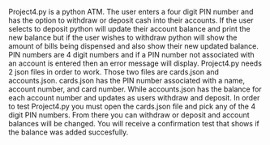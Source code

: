 Project4.py is a python ATM. The user enters a four digit PIN number and has the option to withdraw or deposit cash into their accounts. If the user selects to deposit python will update their account balance and print the new balance but if the user wishes to withdraw python will show the amount of bills being dispensed and also show their new updated balance. PIN numbers are 4 digit numbers and if a PIN number not associated with an account is entered then an error message will display. Project4.py needs 2 json files in order to work. Those two files are cards.json and accounts.json. cards.json has the PIN number associated with a name, account number, and card number. While accounts.json has the balance for each account number and updates as users withdraw and deposit. In order to test Project4.py you must open the cards.json file and pick any of the 4 digit PIN numbers. From there you can withdraw or deposit and account balances will be changed. You will receive a confirmation test that shows if the balance was added succesfully. 
